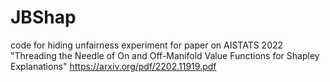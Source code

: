 # JBShap
code for hiding unfairness experiment for paper on AISTATS 2022 "Threading the Needle of On and Off-Manifold Value Functions for Shapley Explanations" https://arxiv.org/pdf/2202.11919.pdf

